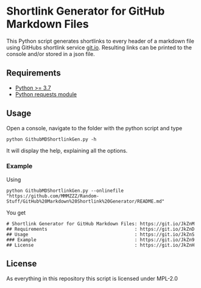 # Shortlink Generator for GitHub Markdown Files

This Python script generates shortlinks to every header of a markdown file using GitHubs shortlink service [git.io](https://git.io). Resulting links can be printed to the console and/or stored in a json file.

## Requirements

* [Python >= 3.7](https://www.python.org/downloads/)
* [Python requests module](https://pypi.org/project/requests/)

## Usage

Open a console, navigate to the folder with the python script and type
```
python GithubMDShortlinkGen.py -h
```
It will display the help, explaining all the options.

### Example

Using 
```
python GithubMDShortlinkGen.py --onlinefile "https://github.com/MMMZZZ/Random-Stuff/GitHub%20Markdown%20Shortlink%20Generator/README.md"
```

You get
```
# Shortlink Generator for GitHub Markdown Files: https://git.io/JkZnM
## Requirements                                : https://git.io/JkZnD
## Usage                                       : https://git.io/JkZnS
### Example                                    : https://git.io/JkZn9
## License                                     : https://git.io/JkZnH

```

## License

As everything in this repository this script is licensed under MPL-2.0
